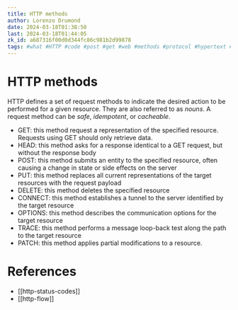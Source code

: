 ```yaml
---
title: HTTP methods
author: Lorenzo Drumond
date: 2024-03-18T01:38:50
last: 2024-03-18T01:44:05
zk_id: a687316f00d0d344fc86c981b2d99878
tags: #what #HTTP #code #post #get #web #methods #protocol #hypertext #server #internet #network #put #header #communication #HTML #node #exchange
---
```



# HTTP methods
HTTP defines a set of request methods to indicate the desired action to be performed for a given resource. They are also referred to as _nouns_. A request method can be _safe_, _idempotent_, or _cacheable_.

- GET: this method request a representation of the specified resource. Requests using GET should only retrieve data.
- HEAD: this method asks for a response identical to a GET request, but without the response body
- POST: this method submits an entity to the specified resource, often causing a change in state or side effects on the server
- PUT: this method replaces all current representations of the target resources with the request payload
- DELETE: this method deletes the specified resource
- CONNECT: this method establishes a tunnel to the server identified by the target resource
- OPTIONS: this method describes the communication options for the target resource
- TRACE: this method performs a message loop-back test along the path to the target resource
- PATCH: this method applies partial modifications to a resource.

# References
- [[http-status-codes]]
- [[http-flow]]

